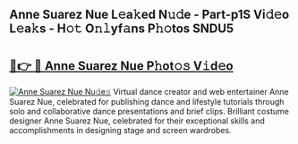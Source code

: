 ## Anne Suarez Nue L𝚎a𝚔ed N𝚞𝚍e - Part-p1S Vi𝚍𝚎o L𝚎a𝚔s - H𝚘𝚝 O𝚗𝚕yf𝚊ns P𝚑𝚘tos SNDU5

# <h2><a href="http://kfadx8u.oniu.top/?m=Anne+Suarez+Nue">🔗👉 🔴 Anne Suarez Nue P𝚑ot𝚘𝚜 V𝚒d𝚎o</a></h2>

[![Anne Suarez Nue Nu𝚍e𝚜](https://i.imgur.com/0qMVB7G.gif)](http://kfadx8u.oniu.top/?m=Anne+Suarez+Nue)
Virtual dance creator and web entertainer Anne Suarez Nue, celebrated for publishing dance and lifestyle tutorials through solo and collaborative dance presentations and brief clips. Brilliant costume designer Anne Suarez Nue, celebrated for their exceptional skills and accomplishments in designing stage and screen wardrobes.  
